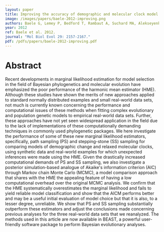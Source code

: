 ```yaml
---
layout: paper
title: Improving the accuracy of demographic and molecular clock model comparison while accommodating phylogenetic uncertainty
image: /images/papers/baele-2012-improving.png
authors: Baele G, Lemey P, Bedford T, Rambaut A, Suchard MA, Alekseyenko AV.
year: 2012
ref: Baele et al. 2012.
journal: "Mol Biol Evol 29: 2157-2167."
pdf: /pdfs/papers/baele-2012-improving.pdf
---
```


# Abstract

Recent developments in marginal likelihood estimation for model selection in the field of Bayesian phylogenetics and molecular evolution have emphasized the poor performance of the harmonic mean estimator (HME). Although these studies have shown the merits of new approaches applied to standard normally distributed examples and small real-world data sets, not much is currently known concerning the performance and computational issues of these methods when fitting complex evolutionary and population genetic models to empirical real-world data sets. Further, these approaches have not yet seen widespread application in the field due to the lack of implementations of these computationally demanding techniques in commonly used phylogenetic packages. We here investigate the performance of some of these new marginal likelihood estimators, specifically, path sampling (PS) and stepping-stone (SS) sampling for comparing models of demographic change and relaxed molecular clocks, using synthetic data and real-world examples for which unexpected inferences were made using the HME. Given the drastically increased computational demands of PS and SS sampling, we also investigate a posterior simulation-based analogue of Akaike's information criterion (AIC) through Markov chain Monte Carlo (MCMC), a model comparison approach that shares with the HME the appealing feature of having a low computational overhead over the original MCMC analysis. We confirm that the HME systematically overestimates the marginal likelihood and fails to yield reliable model classification and show that the AICM performs better and may be a useful initial evaluation of model choice but that it is also, to a lesser degree, unreliable. We show that PS and SS sampling substantially outperform these estimators and adjust the conclusions made concerning previous analyses for the three real-world data sets that we reanalyzed. The methods used in this article are now available in BEAST, a powerful user-friendly software package to perform Bayesian evolutionary analyses.    